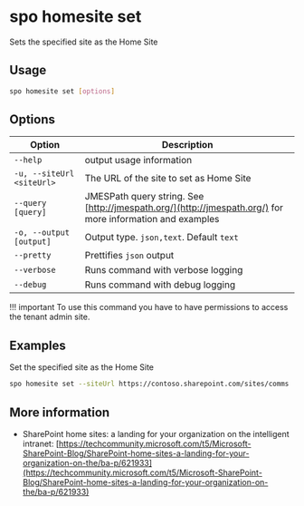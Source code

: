# spo homesite set

Sets the specified site as the Home Site

## Usage

```sh
spo homesite set [options]
```

## Options

Option|Description
------|-----------
`--help`|output usage information
`-u, --siteUrl <siteUrl>`|The URL of the site to set as Home Site
`--query [query]`|JMESPath query string. See [http://jmespath.org/](http://jmespath.org/) for more information and examples
`-o, --output [output]`|Output type. `json,text`. Default `text`
`--pretty`|Prettifies `json` output
`--verbose`|Runs command with verbose logging
`--debug`|Runs command with debug logging

!!! important
    To use this command you have to have permissions to access the tenant admin site.

## Examples

Set the specified site as the Home Site

```sh
spo homesite set --siteUrl https://contoso.sharepoint.com/sites/comms
```

## More information

- SharePoint home sites: a landing for your organization on the intelligent intranet: [https://techcommunity.microsoft.com/t5/Microsoft-SharePoint-Blog/SharePoint-home-sites-a-landing-for-your-organization-on-the/ba-p/621933](https://techcommunity.microsoft.com/t5/Microsoft-SharePoint-Blog/SharePoint-home-sites-a-landing-for-your-organization-on-the/ba-p/621933)